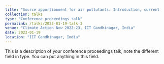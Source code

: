 ```yaml
---
title: "Source apportionment for air pollutants: Introduction, current status in India and way forward"
collection: talks
type: "Conference proceedings talk"
permalink: /talks/2023-01-19-talk-3
venue: "Climate Action Now 2022-23, IIT Gandhinagar, India"
date: 2023-01-19
location: "IIT Gandhinagar, India"
---
```


This is a description of your conference proceedings talk, note the different field in type. You can put anything in this field.
